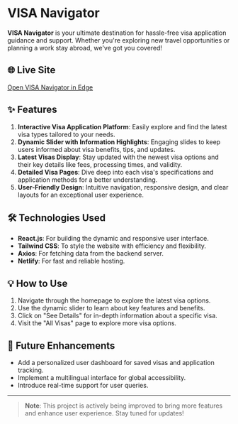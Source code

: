# VISA Navigator

**VISA Navigator** is your ultimate destination for hassle-free visa application guidance and support. Whether you're exploring new travel opportunities or planning a work stay abroad, we've got you covered!

## 🌐 Live Site

<a href="microsoft-edge:https://dapper-melba-28e5a0.netlify.app/">Open VISA Navigator in Edge</a>

## ✨ Features

1. **Interactive Visa Application Platform**: Easily explore and find the latest visa types tailored to your needs.
2. **Dynamic Slider with Information Highlights**: Engaging slides to keep users informed about visa benefits, tips, and updates.
3. **Latest Visas Display**: Stay updated with the newest visa options and their key details like fees, processing times, and validity.
4. **Detailed Visa Pages**: Dive deep into each visa's specifications and application methods for a better understanding.
5. **User-Friendly Design**: Intuitive navigation, responsive design, and clear layouts for an exceptional user experience.

## 🛠️ Technologies Used

- **React.js**: For building the dynamic and responsive user interface.
- **Tailwind CSS**: To style the website with efficiency and flexibility.
- **Axios**: For fetching data from the backend server.
- **Netlify**: For fast and reliable hosting.

## 💡 How to Use

1. Navigate through the homepage to explore the latest visa options.
2. Use the dynamic slider to learn about key features and benefits.
3. Click on "See Details" for in-depth information about a specific visa.
4. Visit the "All Visas" page to explore more visa options.

## 📄 Future Enhancements

- Add a personalized user dashboard for saved visas and application tracking.
- Implement a multilingual interface for global accessibility.
- Introduce real-time support for user queries.

---

> **Note**: This project is actively being improved to bring more features and enhance user experience. Stay tuned for updates!
